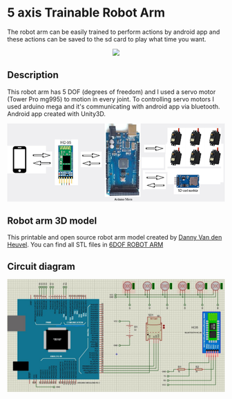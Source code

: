 # 5 axis Trainable Robot Arm
The robot arm can be easily trained to perform actions by android app and these actions can be saved to the sd card to play what time you want.
<p align="center"> 
<img src="images/robot-arm.gif">
</p>

## Description
This robot arm has 5 DOF (degrees of freedom) and I used a servo motor (Tower Pro mg995) to motion in every joint. To controlling servo motors I used arduino mega and it's communicating with android app via bluetooth. Android app created with Unity3D.

<p align="center"> 
<img src="images/overview.png">
</p>

## Robot arm 3D model
This printable and open source robot arm model created by [Danny Van den Heuvel](https://github.com/danny-vdh). You can find all STL files in [6DOF ROBOT ARM](https://www.thingiverse.com/thing:2465275)  

## Circuit diagram
<p align="center"> 
<img src="images/circuit-diagram.JPG">
</p>


